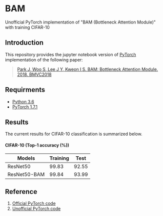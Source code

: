 # BAM
Unofficial PyTorch implementation of "BAM (Bottleneck Attention Module)" with training CIFAR-10 

## Introduction
This repository provides the jupyter notebook version of [PyTorch](https://pytorch.org/) implementation of the following paper:
> [Park J, Woo S, Lee J Y, Kweon I S. BAM: Bottleneck Attention Module. 2018. BMVC2018](https://arxiv.org/pdf/1807.06514.pdf)

## Requirments
* [Python 3.6](https://www.continuum.io/downloads)
* [PyTorch 1.7.1](http://pytorch.org/)

## Results
The current results for CIFAR-10 classification is summarized below.

#### CIFAR-10 (Top-1 accuracy (%))
Models         | Training          | Test              |
-------------  | ----------------- | ----------------- |
ResNet50       | 99.83             | 92.55             |
ResNet50-BAM   | 99.84             | 93.99             |

## Reference
1. [Official PyTorch code](https://github.com/Jongchan/attention-module)
2. [Unofficial PyTorch code](https://github.com/asdf2kr/BAM-CBAM-pytorch)
